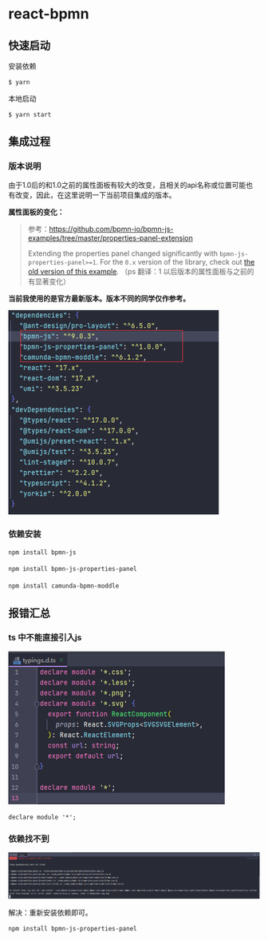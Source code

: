 # react-bpmn

## 快速启动

安装依赖

```bash
$ yarn
```

本地启动

```bash
$ yarn start
```

## 集成过程

### 版本说明

由于1.0后的和1.0之前的属性面板有较大的改变，且相关的api名称或位置可能也有改变，因此，在这里说明一下当前项目集成的版本。

**属性面板的变化：**

> 参考：https://github.com/bpmn-io/bpmn-js-examples/tree/master/properties-panel-extension
>
> Extending the properties panel changed significantly with `bpmn-js-properties-panel>=1`. For the `0.x` version of the library, check out [the old version of this example](https://github.com/bpmn-io/bpmn-js-examples/tree/b20919ac2231abf3df45b9dc9a2561010009b4a2/properties-panel-extension). （ps 翻译：1 以后版本的属性面板与之前的有显著变化）

**当前我使用的是官方最新版本。版本不同的同学仅作参考。**

![image-20220424211024464](assets/image-20220424211024464.png)

### 依赖安装

```bash
npm install bpmn-js

npm install bpmn-js-properties-panel

npm install camunda-bpmn-moddle
```

## 报错汇总

### ts 中不能直接引入js 

![image-20220420230435136](assets/image-20220420230435136-16505400906921.png)

```
declare module '*';
```

### 依赖找不到

![image-20220421151013097](assets/image-20220421151013097.png)

解决：重新安装依赖即可。

```bash
npm install bpmn-js-properties-panel
```











